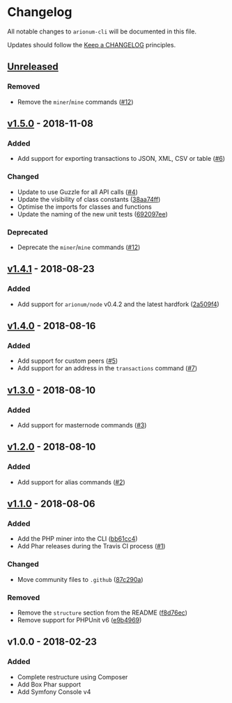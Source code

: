# Changelog

All notable changes to `arionum-cli` will be documented in this file.

Updates should follow the [Keep a CHANGELOG](https://keepachangelog.com) principles.

## [Unreleased]

### Removed
- Remove the `miner`/`mine` commands ([#12](https://github.com/pxgamer/arionum-cli/issues/12))

## [v1.5.0] - 2018-11-08

### Added
- Add support for exporting transactions to JSON, XML, CSV or table ([#6](https://github.com/pxgamer/arionum-cli/issues/6))

### Changed
- Update to use Guzzle for all API calls ([#4](https://github.com/pxgamer/arionum-cli/issues/4))
- Update the visibility of class constants ([38aa74ff](https://github.com/pxgamer/arionum-cli/commit/38aa74ff790123ee17c1feab05887ff6c354dc79))
- Optimise the imports for classes and functions
- Update the naming of the new unit tests ([692097ee](https://github.com/pxgamer/arionum-cli/commit/692097eead845dc12da95c9de85b9b7b131d1e9a))

### Deprecated
- Deprecate the `miner`/`mine` commands ([#12](https://github.com/pxgamer/arionum-cli/issues/12))

## [v1.4.1] - 2018-08-23

### Added
- Add support for `arionum/node` v0.4.2 and the latest hardfork ([2a509f4](https://github.com/pxgamer/arionum-cli/commit/2a509f4d593dacffe0ea5b70a24f972f9b68702f))

## [v1.4.0] - 2018-08-16

### Added
- Add support for custom peers ([#5](https://github.com/pxgamer/arionum-cli/issues/5))
- Add support for an address in the `transactions` command ([#7](https://github.com/pxgamer/arionum-cli/issues/7))

## [v1.3.0] - 2018-08-10

### Added
- Add support for masternode commands ([#3](https://github.com/pxgamer/arionum-cli/issues/3))

## [v1.2.0] - 2018-08-10

### Added
- Add support for alias commands ([#2](https://github.com/pxgamer/arionum-cli/issues/2))

## [v1.1.0] - 2018-08-06

### Added
- Add the PHP miner into the CLI ([bb61cc4](https://github.com/pxgamer/arionum-cli/commit/bb61cc4d2afa682f3b9b1eb6b222b1207b18bd5d))
- Add Phar releases during the Travis CI process ([#1](https://github.com/pxgamer/arionum-cli/issues/1))

### Changed
- Move community files to `.github` ([87c290a](https://github.com/pxgamer/arionum-cli/commit/87c290a2269aca36b761c6dcb57584ac65df263f))

### Removed
- Remove the `structure` section from the README ([f8d76ec](https://github.com/pxgamer/arionum-cli/commit/f8d76ece4f704e375ead9bbcff59f66b005cf046))
- Remove support for PHPUnit v6 ([e9b4969](https://github.com/pxgamer/arionum-cli/commit/e9b4969e14e3ade65d8d850e7b5ad597f9a1220c))

## v1.0.0 - 2018-02-23

### Added
- Complete restructure using Composer
- Add Box Phar support
- Add Symfony Console v4

[Unreleased]: https://github.com/pxgamer/arionum-cli/compare/master...develop
[v1.5.0]: https://github.com/pxgamer/arionum-cli/compare/v1.4.1...v1.5.0
[v1.4.1]: https://github.com/pxgamer/arionum-cli/compare/v1.4.0...v1.4.1
[v1.4.0]: https://github.com/pxgamer/arionum-cli/compare/v1.3.0...v1.4.0
[v1.3.0]: https://github.com/pxgamer/arionum-cli/compare/v1.2.0...v1.3.0
[v1.2.0]: https://github.com/pxgamer/arionum-cli/compare/v1.1.0...v1.2.0
[v1.1.0]: https://github.com/pxgamer/arionum-cli/compare/v1.0.0...v1.1.0
